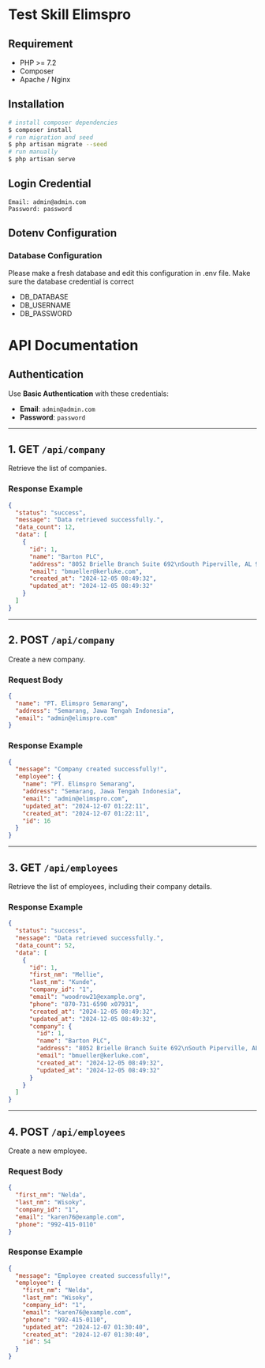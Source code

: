 # Test Skill Elimspro
## Requirement
- PHP >= 7.2
- Composer
- Apache / Nginx

## Installation

``` bash
# install composer dependencies
$ composer install
# run migration and seed
$ php artisan migrate --seed
# run manually
$ php artisan serve
```

## Login Credential
```
Email: admin@admin.com
Password: password
```

## Dotenv Configuration
### Database Configuration
Please make a fresh database and edit this configuration in .env file. Make sure the database credential is correct
- DB_DATABASE
- DB_USERNAME
- DB_PASSWORD

# **API Documentation**

## **Authentication**
Use **Basic Authentication** with these credentials:  
- **Email**: `admin@admin.com`  
- **Password**: `password`  

---

## **1. GET `/api/company`**
Retrieve the list of companies.

### **Response Example**  
```json
{
  "status": "success",
  "message": "Data retrieved successfully.",
  "data_count": 12,
  "data": [
    {
      "id": 1,
      "name": "Barton PLC",
      "address": "8052 Brielle Branch Suite 692\nSouth Piperville, AL 98414",
      "email": "bmueller@kerluke.com",
      "created_at": "2024-12-05 08:49:32",
      "updated_at": "2024-12-05 08:49:32"
    }
  ]
}
```

---

## **2. POST `/api/company`**
Create a new company.

### **Request Body**  
```json
{
  "name": "PT. Elimspro Semarang",
  "address": "Semarang, Jawa Tengah Indonesia",
  "email": "admin@elimspro.com"
}
```

### **Response Example**  
```json
{
  "message": "Company created successfully!",
  "employee": {
    "name": "PT. Elimspro Semarang",
    "address": "Semarang, Jawa Tengah Indonesia",
    "email": "admin@elimspro.com",
    "updated_at": "2024-12-07 01:22:11",
    "created_at": "2024-12-07 01:22:11",
    "id": 16
  }
}
```

---

## **3. GET `/api/employees`**
Retrieve the list of employees, including their company details.

### **Response Example**  
```json
{
  "status": "success",
  "message": "Data retrieved successfully.",
  "data_count": 52,
  "data": [
    {
      "id": 1,
      "first_nm": "Mellie",
      "last_nm": "Kunde",
      "company_id": "1",
      "email": "woodrow21@example.org",
      "phone": "870-731-6590 x07931",
      "created_at": "2024-12-05 08:49:32",
      "updated_at": "2024-12-05 08:49:32",
      "company": {
        "id": 1,
        "name": "Barton PLC",
        "address": "8052 Brielle Branch Suite 692\nSouth Piperville, AL 98414",
        "email": "bmueller@kerluke.com",
        "created_at": "2024-12-05 08:49:32",
        "updated_at": "2024-12-05 08:49:32"
      }
    }
  ]
}
```

---

## **4. POST `/api/employees`**
Create a new employee.

### **Request Body**  
```json
{
  "first_nm": "Nelda",
  "last_nm": "Wisoky",
  "company_id": "1",
  "email": "karen76@example.com",
  "phone": "992-415-0110"
}
```

### **Response Example**  
```json
{
  "message": "Employee created successfully!",
  "employee": {
    "first_nm": "Nelda",
    "last_nm": "Wisoky",
    "company_id": "1",
    "email": "karen76@example.com",
    "phone": "992-415-0110",
    "updated_at": "2024-12-07 01:30:40",
    "created_at": "2024-12-07 01:30:40",
    "id": 54
  }
}
```

